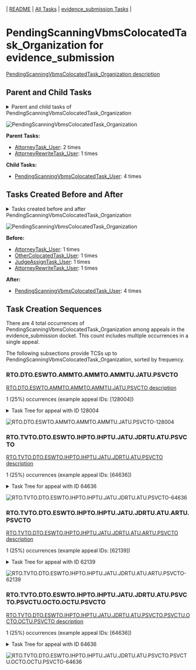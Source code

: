 <!-- DO NOT EDIT THIS FILE.  This file is autogenerated. -->
| [README](../README.md) | [All Tasks](../alltasks.md) | [evidence_submission Tasks](tasklist.md) |

# PendingScanningVbmsColocatedTask_Organization for evidence_submission

[PendingScanningVbmsColocatedTask_Organization description](../descr/PendingScanningVbmsColocatedTask_Organization.md)

## Parent and Child Tasks

<details><summary markdown='span'>Parent and child tasks of PendingScanningVbmsColocatedTask_Organization
</summary>

```
digraph G {
rankdir=LR;
node [shape=box]
"PendingScanningVbmsColocatedTask_Organization" -> "PendingScanningVbmsColocatedTask_User" [label=4]
"AttorneyTask_User" -> "PendingScanningVbmsColocatedTask_Organization" [label=2]
"AttorneyRewriteTask_User" -> "PendingScanningVbmsColocatedTask_Organization" [label=1]
}
```
</details>

![PendingScanningVbmsColocatedTask_Organization](dot/PendingScanningVbmsColocatedTask_Organization-parentchild.dot.png)

**Parent Tasks:**

   * [AttorneyTask_User](AttorneyTask_User.md): 2 times
   * [AttorneyRewriteTask_User](AttorneyRewriteTask_User.md): 1 times

**Child Tasks:**

   * [PendingScanningVbmsColocatedTask_User](PendingScanningVbmsColocatedTask_User.md): 4 times

## Tasks Created Before and After

<details><summary markdown='span'>Tasks created before and after PendingScanningVbmsColocatedTask_Organization</summary>

```
digraph G {
rankdir=LR;

"PendingScanningVbmsColocatedTask_Organization" -> "PendingScanningVbmsColocatedTask_User" [label=4]
"OtherColocatedTask_User" -> "PendingScanningVbmsColocatedTask_Organization" [label=1]
"JudgeAssignTask_User" -> "PendingScanningVbmsColocatedTask_Organization" [label=1]
"AttorneyTask_User" -> "PendingScanningVbmsColocatedTask_Organization" [label=1]
"AttorneyRewriteTask_User" -> "PendingScanningVbmsColocatedTask_Organization" [label=1]
}
```
</details>

![PendingScanningVbmsColocatedTask_Organization](dot/PendingScanningVbmsColocatedTask_Organization.dot.png)

**Before:**

   * [AttorneyTask_User](AttorneyTask_User.md): 1 times
   * [OtherColocatedTask_User](OtherColocatedTask_User.md): 1 times
   * [JudgeAssignTask_User](JudgeAssignTask_User.md): 1 times
   * [AttorneyRewriteTask_User](AttorneyRewriteTask_User.md): 1 times

**After:**

   * [PendingScanningVbmsColocatedTask_User](PendingScanningVbmsColocatedTask_User.md): 4 times

## Task Creation Sequences

There are 4 total occurrences of PendingScanningVbmsColocatedTask_Organization among appeals in the evidence_submission docket.  This count includes multiple occurrences in a single appeal.

The following subsections provide TCSs up to PendingScanningVbmsColocatedTask_Organization, sorted by frequency.

### RTO.DTO.ESWTO.AMMTO.AMMTO.AMMTU.JATU.PSVCTO

[RTO.DTO.ESWTO.AMMTO.AMMTO.AMMTU.JATU.PSVCTO description](../descr/RTO.DTO.ESWTO.AMMTO.AMMTO.AMMTU.JATU.PSVCTO.md)

1 (25%) occurrences (example appeal IDs: [128004])

<details><summary markdown='span'>Task Tree for appeal with ID 128004</summary>

```
@startuml
skinparam {
  ObjectBorderColor #555
  ObjectBorderThickness 0
  ObjectFontStyle bold
  ObjectFontSize 14
  ObjectAttributeFontColor #333
  ObjectAttributeFontSize 12
}
  object 0.RootTask #8dd3c7 {
Organization
}
  object 1.DistributionTask #ffffb3 {
Organization
}
  object 2.EvidenceSubmissionWindowTask #fccde5 {
Organization
}
  object 3.AodMotionMailTask #d9d9d9 {
Organization
}
  object 4.AodMotionMailTask #d9d9d9 {
Organization
}
  object 5.AodMotionMailTask #d9d9d9 {
User
}
  object 6.JudgeAssignTask #ccebc5 {
User
}
  object 7.JudgeDecisionReviewTask #d9d9d9 {
User
}
  object 8.AttorneyTask #bc80bd {
User
}
  object 9.PendingScanningVbmsColocatedTask #fccde5 {
Organization  <back:white>    </back>
}
  object 10.PendingScanningVbmsColocatedTask #fccde5 {
User
}
  object 11.TimedHoldTask #fccde5 {
User
}
  object 12.TimedHoldTask #fccde5 {
User
}
  object 13.JudgeAssignTask #ccebc5 {
User
}
  object 14.JudgeAssignTask #ccebc5 {
User
}
  object 15.JudgeDecisionReviewTask #d9d9d9 {
User
}
  object 16.AttorneyTask #bc80bd {
User
}
  object 17.MissingRecordsColocatedTask #bebada {
Organization
}
  object 18.MissingRecordsColocatedTask #bebada {
User
}
  object 19.MissingRecordsColocatedTask #bebada {
User
}
  object 20.TimedHoldTask #fccde5 {
User
}
0.RootTask -- 1.DistributionTask
1.DistributionTask -- 2.EvidenceSubmissionWindowTask
0.RootTask -- 3.AodMotionMailTask
3.AodMotionMailTask -- 4.AodMotionMailTask
4.AodMotionMailTask -- 5.AodMotionMailTask
0.RootTask -- 6.JudgeAssignTask
0.RootTask -- 7.JudgeDecisionReviewTask
7.JudgeDecisionReviewTask -- 8.AttorneyTask
8.AttorneyTask -- 9.PendingScanningVbmsColocatedTask
9.PendingScanningVbmsColocatedTask -- 10.PendingScanningVbmsColocatedTask
10.PendingScanningVbmsColocatedTask -- 11.TimedHoldTask
10.PendingScanningVbmsColocatedTask -- 12.TimedHoldTask
0.RootTask -- 13.JudgeAssignTask
0.RootTask -- 14.JudgeAssignTask
0.RootTask -- 15.JudgeDecisionReviewTask
15.JudgeDecisionReviewTask -- 16.AttorneyTask
16.AttorneyTask -- 17.MissingRecordsColocatedTask
17.MissingRecordsColocatedTask -- 18.MissingRecordsColocatedTask
17.MissingRecordsColocatedTask -- 19.MissingRecordsColocatedTask
19.MissingRecordsColocatedTask -- 20.TimedHoldTask
@enduml
```
</details>

![RTO.DTO.ESWTO.AMMTO.AMMTO.AMMTU.JATU.PSVCTO-128004](uml/RTO.DTO.ESWTO.AMMTO.AMMTO.AMMTU.JATU.PSVCTO-128004.png)

### RTO.TVTO.DTO.ESWTO.IHPTO.IHPTU.JATU.JDRTU.ATU.PSVCTO

[RTO.TVTO.DTO.ESWTO.IHPTO.IHPTU.JATU.JDRTU.ATU.PSVCTO description](../descr/RTO.TVTO.DTO.ESWTO.IHPTO.IHPTU.JATU.JDRTU.ATU.PSVCTO.md)

1 (25%) occurrences (example appeal IDs: [64636])

<details><summary markdown='span'>Task Tree for appeal with ID 64636</summary>

```
@startuml
skinparam {
  ObjectBorderColor #555
  ObjectBorderThickness 0
  ObjectFontStyle bold
  ObjectFontSize 14
  ObjectAttributeFontColor #333
  ObjectAttributeFontSize 12
}
  object 0.RootTask #8dd3c7 {
Organization
}
  object 1.TrackVeteranTask #bebada {
Organization
}
  object 2.DistributionTask #ffffb3 {
Organization
}
  object 3.EvidenceSubmissionWindowTask #fccde5 {
Organization
}
  object 4.InformalHearingPresentationTask #fdb462 {
Organization
}
  object 5.InformalHearingPresentationTask #fdb462 {
User
}
  object 6.InformalHearingPresentationTask #fdb462 {
User
}
  object 7.JudgeAssignTask #ccebc5 {
User
}
  object 8.JudgeDecisionReviewTask #d9d9d9 {
User
}
  object 9.AttorneyTask #bc80bd {
User
}
  object 10.PendingScanningVbmsColocatedTask #fccde5 {
Organization  <back:white>    </back>
}
  object 11.PendingScanningVbmsColocatedTask #fccde5 {
User
}
  object 12.OtherColocatedTask #80b1d3 {
Organization
}
  object 13.OtherColocatedTask #80b1d3 {
User
}
  object 14.PendingScanningVbmsColocatedTask #fccde5 {
Organization  <back:white>    </back>
}
  object 15.PendingScanningVbmsColocatedTask #fccde5 {
User
}
  object 16.TimedHoldTask #fccde5 {
User
}
  object 17.TimedHoldTask #fccde5 {
User
}
  object 18.TimedHoldTask #fccde5 {
User
}
  object 19.TimedHoldTask #fccde5 {
User
}
  object 20.TimedHoldTask #fccde5 {
User
}
  object 21.TrackVeteranTask #bebada {
Organization
}
0.RootTask -- 1.TrackVeteranTask
0.RootTask -- 2.DistributionTask
2.DistributionTask -- 3.EvidenceSubmissionWindowTask
2.DistributionTask -- 4.InformalHearingPresentationTask
4.InformalHearingPresentationTask -- 5.InformalHearingPresentationTask
4.InformalHearingPresentationTask -- 6.InformalHearingPresentationTask
0.RootTask -- 7.JudgeAssignTask
0.RootTask -- 8.JudgeDecisionReviewTask
8.JudgeDecisionReviewTask -- 9.AttorneyTask
9.AttorneyTask -- 10.PendingScanningVbmsColocatedTask
10.PendingScanningVbmsColocatedTask -- 11.PendingScanningVbmsColocatedTask
9.AttorneyTask -- 12.OtherColocatedTask
12.OtherColocatedTask -- 13.OtherColocatedTask
9.AttorneyTask -- 14.PendingScanningVbmsColocatedTask
14.PendingScanningVbmsColocatedTask -- 15.PendingScanningVbmsColocatedTask
15.PendingScanningVbmsColocatedTask -- 16.TimedHoldTask
15.PendingScanningVbmsColocatedTask -- 17.TimedHoldTask
15.PendingScanningVbmsColocatedTask -- 18.TimedHoldTask
15.PendingScanningVbmsColocatedTask -- 19.TimedHoldTask
15.PendingScanningVbmsColocatedTask -- 20.TimedHoldTask
0.RootTask -- 21.TrackVeteranTask
@enduml
```
</details>

![RTO.TVTO.DTO.ESWTO.IHPTO.IHPTU.JATU.JDRTU.ATU.PSVCTO-64636](uml/RTO.TVTO.DTO.ESWTO.IHPTO.IHPTU.JATU.JDRTU.ATU.PSVCTO-64636.png)

### RTO.TVTO.DTO.ESWTO.IHPTO.IHPTU.JATU.JDRTU.ATU.ARTU.PSVCTO

[RTO.TVTO.DTO.ESWTO.IHPTO.IHPTU.JATU.JDRTU.ATU.ARTU.PSVCTO description](../descr/RTO.TVTO.DTO.ESWTO.IHPTO.IHPTU.JATU.JDRTU.ATU.ARTU.PSVCTO.md)

1 (25%) occurrences (example appeal IDs: [62139])

<details><summary markdown='span'>Task Tree for appeal with ID 62139</summary>

```
@startuml
skinparam {
  ObjectBorderColor #555
  ObjectBorderThickness 0
  ObjectFontStyle bold
  ObjectFontSize 14
  ObjectAttributeFontColor #333
  ObjectAttributeFontSize 12
}
  object 0.RootTask #8dd3c7 {
Organization
}
  object 1.TrackVeteranTask #bebada {
Organization
}
  object 2.DistributionTask #ffffb3 {
Organization
}
  object 3.EvidenceSubmissionWindowTask #fccde5 {
Organization
}
  object 4.InformalHearingPresentationTask #fdb462 {
Organization
}
  object 5.InformalHearingPresentationTask #fdb462 {
User
}
  object 6.InformalHearingPresentationTask #fdb462 {
User
}
  object 7.JudgeAssignTask #ccebc5 {
User
}
  object 8.JudgeDecisionReviewTask #d9d9d9 {
User
}
  object 9.AttorneyTask #bc80bd {
User
}
  object 10.AttorneyRewriteTask #b3de69 {
User
}
  object 11.PendingScanningVbmsColocatedTask #fccde5 {
Organization  <back:white>    </back>
}
  object 12.PendingScanningVbmsColocatedTask #fccde5 {
User
}
  object 13.PendingScanningVbmsColocatedTask #fccde5 {
User
}
  object 14.TimedHoldTask #fccde5 {
User
}
  object 15.TimedHoldTask #fccde5 {
User
}
  object 16.BvaDispatchTask #b3de69 {
Organization
}
  object 17.BvaDispatchTask #b3de69 {
User
}
0.RootTask -- 1.TrackVeteranTask
0.RootTask -- 2.DistributionTask
2.DistributionTask -- 3.EvidenceSubmissionWindowTask
2.DistributionTask -- 4.InformalHearingPresentationTask
4.InformalHearingPresentationTask -- 5.InformalHearingPresentationTask
4.InformalHearingPresentationTask -- 6.InformalHearingPresentationTask
0.RootTask -- 7.JudgeAssignTask
0.RootTask -- 8.JudgeDecisionReviewTask
8.JudgeDecisionReviewTask -- 9.AttorneyTask
8.JudgeDecisionReviewTask -- 10.AttorneyRewriteTask
10.AttorneyRewriteTask -- 11.PendingScanningVbmsColocatedTask
11.PendingScanningVbmsColocatedTask -- 12.PendingScanningVbmsColocatedTask
11.PendingScanningVbmsColocatedTask -- 13.PendingScanningVbmsColocatedTask
13.PendingScanningVbmsColocatedTask -- 14.TimedHoldTask
13.PendingScanningVbmsColocatedTask -- 15.TimedHoldTask
0.RootTask -- 16.BvaDispatchTask
16.BvaDispatchTask -- 17.BvaDispatchTask
@enduml
```
</details>

![RTO.TVTO.DTO.ESWTO.IHPTO.IHPTU.JATU.JDRTU.ATU.ARTU.PSVCTO-62139](uml/RTO.TVTO.DTO.ESWTO.IHPTO.IHPTU.JATU.JDRTU.ATU.ARTU.PSVCTO-62139.png)

### RTO.TVTO.DTO.ESWTO.IHPTO.IHPTU.JATU.JDRTU.ATU.PSVCTO.PSVCTU.OCTO.OCTU.PSVCTO

[RTO.TVTO.DTO.ESWTO.IHPTO.IHPTU.JATU.JDRTU.ATU.PSVCTO.PSVCTU.OCTO.OCTU.PSVCTO description](../descr/RTO.TVTO.DTO.ESWTO.IHPTO.IHPTU.JATU.JDRTU.ATU.PSVCTO.PSVCTU.OCTO.OCTU.PSVCTO.md)

1 (25%) occurrences (example appeal IDs: [64636])

<details><summary markdown='span'>Task Tree for appeal with ID 64636</summary>

```
@startuml
skinparam {
  ObjectBorderColor #555
  ObjectBorderThickness 0
  ObjectFontStyle bold
  ObjectFontSize 14
  ObjectAttributeFontColor #333
  ObjectAttributeFontSize 12
}
  object 0.RootTask #8dd3c7 {
Organization
}
  object 1.TrackVeteranTask #bebada {
Organization
}
  object 2.DistributionTask #ffffb3 {
Organization
}
  object 3.EvidenceSubmissionWindowTask #fccde5 {
Organization
}
  object 4.InformalHearingPresentationTask #fdb462 {
Organization
}
  object 5.InformalHearingPresentationTask #fdb462 {
User
}
  object 6.InformalHearingPresentationTask #fdb462 {
User
}
  object 7.JudgeAssignTask #ccebc5 {
User
}
  object 8.JudgeDecisionReviewTask #d9d9d9 {
User
}
  object 9.AttorneyTask #bc80bd {
User
}
  object 10.PendingScanningVbmsColocatedTask #fccde5 {
Organization  <back:white>    </back>
}
  object 11.PendingScanningVbmsColocatedTask #fccde5 {
User
}
  object 12.OtherColocatedTask #80b1d3 {
Organization
}
  object 13.OtherColocatedTask #80b1d3 {
User
}
  object 14.PendingScanningVbmsColocatedTask #fccde5 {
Organization  <back:white>    </back>
}
  object 15.PendingScanningVbmsColocatedTask #fccde5 {
User
}
  object 16.TimedHoldTask #fccde5 {
User
}
  object 17.TimedHoldTask #fccde5 {
User
}
  object 18.TimedHoldTask #fccde5 {
User
}
  object 19.TimedHoldTask #fccde5 {
User
}
  object 20.TimedHoldTask #fccde5 {
User
}
  object 21.TrackVeteranTask #bebada {
Organization
}
0.RootTask -- 1.TrackVeteranTask
0.RootTask -- 2.DistributionTask
2.DistributionTask -- 3.EvidenceSubmissionWindowTask
2.DistributionTask -- 4.InformalHearingPresentationTask
4.InformalHearingPresentationTask -- 5.InformalHearingPresentationTask
4.InformalHearingPresentationTask -- 6.InformalHearingPresentationTask
0.RootTask -- 7.JudgeAssignTask
0.RootTask -- 8.JudgeDecisionReviewTask
8.JudgeDecisionReviewTask -- 9.AttorneyTask
9.AttorneyTask -- 10.PendingScanningVbmsColocatedTask
10.PendingScanningVbmsColocatedTask -- 11.PendingScanningVbmsColocatedTask
9.AttorneyTask -- 12.OtherColocatedTask
12.OtherColocatedTask -- 13.OtherColocatedTask
9.AttorneyTask -- 14.PendingScanningVbmsColocatedTask
14.PendingScanningVbmsColocatedTask -- 15.PendingScanningVbmsColocatedTask
15.PendingScanningVbmsColocatedTask -- 16.TimedHoldTask
15.PendingScanningVbmsColocatedTask -- 17.TimedHoldTask
15.PendingScanningVbmsColocatedTask -- 18.TimedHoldTask
15.PendingScanningVbmsColocatedTask -- 19.TimedHoldTask
15.PendingScanningVbmsColocatedTask -- 20.TimedHoldTask
0.RootTask -- 21.TrackVeteranTask
@enduml
```
</details>

![RTO.TVTO.DTO.ESWTO.IHPTO.IHPTU.JATU.JDRTU.ATU.PSVCTO.PSVCTU.OCTO.OCTU.PSVCTO-64636](uml/RTO.TVTO.DTO.ESWTO.IHPTO.IHPTU.JATU.JDRTU.ATU.PSVCTO.PSVCTU.OCTO.OCTU.PSVCTO-64636.png)

